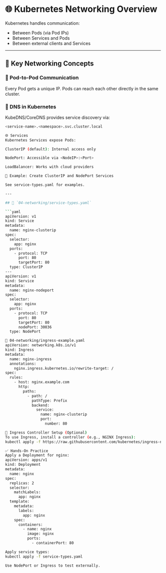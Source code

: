 # 🌐 Kubernetes Networking Overview

Kubernetes handles communication:
- Between Pods (via Pod IPs)
- Between Services and Pods
- Between external clients and Services

---

## 🧩 Key Networking Concepts

### 📍 Pod-to-Pod Communication
Every Pod gets a unique IP. Pods can reach each other directly in the same cluster.

### 🧭 DNS in Kubernetes
KubeDNS/CoreDNS provides service discovery via:
```bash
<service-name>.<namespace>.svc.cluster.local

🌐 Services
Kubernetes Services expose Pods:

ClusterIP (default): Internal access only

NodePort: Accessible via <NodeIP>:<Port>

LoadBalancer: Works with cloud providers

🎯 Example: Create ClusterIP and NodePort Services

See service-types.yaml for examples.

---

## 📄 `04-networking/service-types.yaml`

```yaml
apiVersion: v1
kind: Service
metadata:
  name: nginx-clusterip
spec:
  selector:
    app: nginx
  ports:
    - protocol: TCP
      port: 80
      targetPort: 80
  type: ClusterIP
---
apiVersion: v1
kind: Service
metadata:
  name: nginx-nodeport
spec:
  selector:
    app: nginx
  ports:
    - protocol: TCP
      port: 80
      targetPort: 80
      nodePort: 30036
  type: NodePort

📄 04-networking/ingress-example.yaml
apiVersion: networking.k8s.io/v1
kind: Ingress
metadata:
  name: nginx-ingress
  annotations:
    nginx.ingress.kubernetes.io/rewrite-target: /
spec:
  rules:
    - host: nginx.example.com
      http:
        paths:
          - path: /
            pathType: Prefix
            backend:
              service:
                name: nginx-clusterip
                port:
                  number: 80

🚀 Ingress Controller Setup (Optional)
To use Ingress, install a controller (e.g., NGINX Ingress):
kubectl apply -f https://raw.githubusercontent.com/kubernetes/ingress-nginx/controller-v1.10.0/deploy/static/provider/cloud/deploy.yaml

✅ Hands-On Practice
Apply a Deployment for nginx:
apiVersion: apps/v1
kind: Deployment
metadata:
  name: nginx
spec:
  replicas: 2
  selector:
    matchLabels:
      app: nginx
  template:
    metadata:
      labels:
        app: nginx
    spec:
      containers:
        - name: nginx
          image: nginx
          ports:
            - containerPort: 80

Apply service types:
kubectl apply -f service-types.yaml

Use NodePort or Ingress to test externally.



